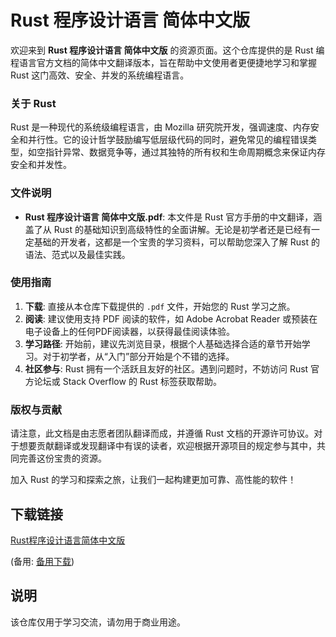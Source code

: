 # Rust 程序设计语言 简体中文版

欢迎来到 **Rust 程序设计语言 简体中文版** 的资源页面。这个仓库提供的是 Rust 编程语言官方文档的简体中文翻译版本，旨在帮助中文使用者更便捷地学习和掌握 Rust 这门高效、安全、并发的系统编程语言。

### 关于 Rust

Rust 是一种现代的系统级编程语言，由 Mozilla 研究院开发，强调速度、内存安全和并行性。它的设计哲学鼓励编写低层级代码的同时，避免常见的编程错误类型，如空指针异常、数据竞争等，通过其独特的所有权和生命周期概念来保证内存安全和并发性。

### 文件说明

- **Rust 程序设计语言 简体中文版.pdf**: 本文件是 Rust 官方手册的中文翻译，涵盖了从 Rust 的基础知识到高级特性的全面讲解。无论是初学者还是已经有一定基础的开发者，这都是一个宝贵的学习资料，可以帮助您深入了解 Rust 的语法、范式以及最佳实践。

### 使用指南

1. **下载**: 直接从本仓库下载提供的 `.pdf` 文件，开始您的 Rust 学习之旅。
2. **阅读**: 建议使用支持 PDF 阅读的软件，如 Adobe Acrobat Reader 或预装在电子设备上的任何PDF阅读器，以获得最佳阅读体验。
3. **学习路径**: 开始前，建议先浏览目录，根据个人基础选择合适的章节开始学习。对于初学者，从“入门”部分开始是个不错的选择。
4. **社区参与**: Rust 拥有一个活跃且友好的社区。遇到问题时，不妨访问 Rust 官方论坛或 Stack Overflow 的 Rust 标签获取帮助。

### 版权与贡献

请注意，此文档是由志愿者团队翻译而成，并遵循 Rust 文档的开源许可协议。对于想要贡献翻译或发现翻译中有误的读者，欢迎根据开源项目的规定参与其中，共同完善这份宝贵的资源。

加入 Rust 的学习和探索之旅，让我们一起构建更加可靠、高性能的软件！

## 下载链接
[Rust程序设计语言简体中文版](https://pan.quark.cn/s/4de2facc1982) 

(备用: [备用下载](https://pan.baidu.com/s/1cpaPwxiUzwOSSY-iuwschw?pwd=osrk))

## 说明

该仓库仅用于学习交流，请勿用于商业用途。
